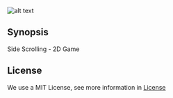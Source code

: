 ![alt text](/WikiResources/Banner.png)

**Synopsis**
--------
Side Scrolling - 2D Game

## License
We use a MIT License, see more information in [License](https://github.com/RyuuSukeChan/ProjectDungeon/blob/master/LICENSE)
